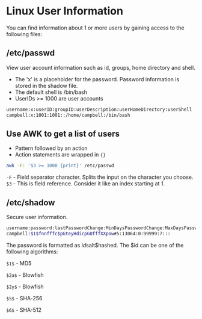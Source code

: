 # Linux User Information
You can find information about 1 or more users by gaining access to the following files:

## /etc/passwd
View user account information such as id, groups, home directory and shell. 
- The 'x' is a placeholder for the password. Password information is stored in the shadow file.
- The default shell is /bin/bash
- UserIDs >= 1000 are user accounts

```sh
username:x:userID:groupID:userDescription:userHomeDirectory:userShell
campbell:x:1001:1001::/home/campbell:/bin/bash
```

## Use AWK to get a list of users
- Pattern followed by an action 
- Action statements are wrapped in `{}`

```sh
awk -F: '$3 >= 1000 {print}' /etc/passwd
```
`-F` - Field separator character. Splits the input on the character you choose.
`$3` - This is field reference. Consider it like an index starting at 1.


## /etc/shadow
Secure user information.

```sh
username:password:lastPasswordChange:MinDaysPasswordChange:MaxDaysPasswordChange:WarnDays:ExpiryDays:
campbell:$1$fnnfffc$pGteyHdicpGOfffXXpow#5:13064:0:99999:7:::
```

The password is formatted as $id$salt$hashed. The $id can be one of the following algorithms:

`$1$` - MD5

`$2a$` - Blowfish

`$2y$` - Blowfish

`$5$` - SHA-256

`$6$` - SHA-512

